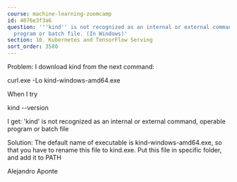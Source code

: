 ```yaml
---
course: machine-learning-zoomcamp
id: 4076e3f3a6
question: '''kind'' is not recognized as an internal or external command, operable
  program or batch file. (In Windows)'
section: 10. Kubernetes and TensorFlow Serving
sort_order: 3580
---
```


Problem: I download kind from the next command:

curl.exe -Lo kind-windows-amd64.exe

When I try

kind --version

I get: 'kind' is not recognized as an internal or external command, operable program or batch file

Solution: The default name of executable is kind-windows-amd64.exe, so that you have to rename this file to  kind.exe. Put this file in specific folder, and add it to PATH

Alejandro Aponte

